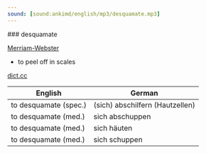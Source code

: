 ```yaml
---
sound: [sound:ankimd/english/mp3/desquamate.mp3]
---
```


\### desquamate

[Merriam-Webster](https://www.merriam-webster.com/dictionary/desquamate)

- to peel off in scales

[dict.cc](https://www.dict.cc/desquamate)

| English        | German       |
| -------------- | ------------ |
| to desquamate (spec.) | (sich) abschilfern (Hautzellen) |
| to desquamate (med.) | sich abschuppen |
| to desquamate (med.) | sich häuten |
| to desquamate (med.) | sich schuppen |
